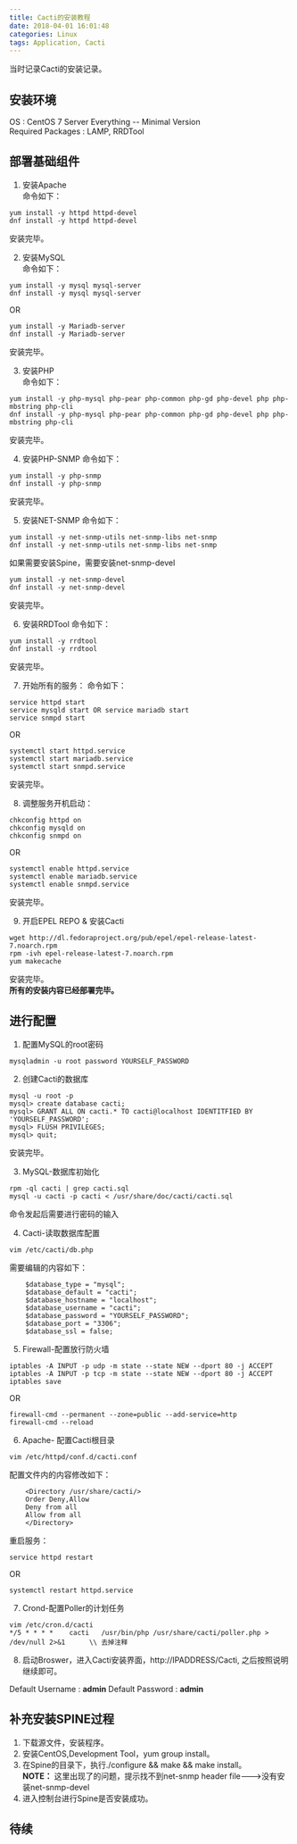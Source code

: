 ```yaml
---
title: Cacti的安装教程
date: 2018-04-01 16:01:48
categories: Linux 
tags: Application, Cacti
---
```


当时记录Cacti的安装记录。

## 安装环境
OS : CentOS 7 Server Everything -- Minimal Version  
Required Packages : LAMP, RRDTool

## 部署基础组件
1. 安装Apache   
命令如下：
```
yum install -y httpd httpd-devel  
dnf install -y httpd httpd-devel  
```
安装完毕。  

2. 安装MySQL  
命令如下：
```
yum install -y mysql mysql-server   
dnf install -y mysql mysql-server  
```
OR  

```
yum install -y Mariadb-server  
dnf install -y Mariadb-server
```
安装完毕。  

3. 安装PHP  
命令如下：  
```
yum install -y php-mysql php-pear php-common php-gd php-devel php php-mbstring php-cli  
dnf install -y php-mysql php-pear php-common php-gd php-devel php php-mbstring php-cli  
```
安装完毕。  

4. 安装PHP-SNMP
命令如下：
```
yum install -y php-snmp  
dnf install -y php-snmp  
```
安装完毕。  

5. 安装NET-SNMP
命令如下：
```
yum install -y net-snmp-utils net-snmp-libs net-snmp   
dnf install -y net-snmp-utils net-snmp-libs net-snmp  
```
如果需要安装Spine，需要安装net-snmp-devel  
```
yum install -y net-snmp-devel
dnf install -y net-snmp-devel
```
安装完毕。

6. 安装RRDTool
命令如下：
```
yum install -y rrdtool  
dnf install -y rrdtool  
```
安装完毕。  

7. 开始所有的服务：
命令如下：
```
service httpd start  
service mysqld start OR service mariadb start
service snmpd start
```
OR
```
systemctl start httpd.service
systemctl start mariadb.service
systemctl start snmpd.service
```
安装完毕。  

8. 调整服务开机启动：
```
chkconfig httpd on  
chkconfig mysqld on
chkconfig snmpd on
```
OR
```
systemctl enable httpd.service
systemctl enable mariadb.service
systemctl enable snmpd.service
```
安装完毕。

9. 开启EPEL REPO & 安装Cacti
```
wget http://dl.fedoraproject.org/pub/epel/epel-release-latest-7.noarch.rpm  
rpm -ivh epel-release-latest-7.noarch.rpm
yum makecache
```
安装完毕。  
**所有的安装内容已经部署完毕。**

## 进行配置
1. 配置MySQL的root密码  
```
mysqladmin -u root password YOURSELF_PASSWORD
```

2. 创建Cacti的数据库  
```
mysql -u root -p
mysql> create database cacti;
mysql> GRANT ALL ON cacti.* TO cacti@localhost IDENTITFIED BY 'YOURSELF_PASSWORD';
mysql> FLUSH PRIVILEGES;
mysql> quit;
```
安装完毕。

3. MySQL-数据库初始化  
```
rpm -ql cacti | grep cacti.sql
mysql -u cacti -p cacti < /usr/share/doc/cacti/cacti.sql
```
命令发起后需要进行密码的输入

4. Cacti-读取数据库配置
```
vim /etc/cacti/db.php
```
需要编辑的内容如下：
```
	$database_type = "mysql";
	$database_default = "cacti";
	$database_hostname = "localhost";
	$database_username = "cacti";
	$database_password = "YOURSELF_PASSWORD";
	$database_port = "3306";
	$database_ssl = false;
```

5. Firewall-配置放行防火墙
```
iptables -A INPUT -p udp -m state --state NEW --dport 80 -j ACCEPT
iptables -A INPUT -p tcp -m state --state NEW --dport 80 -j ACCEPT
iptables save
```
OR  
```
firewall-cmd --permanent --zone=public --add-service=http
firewall-cmd --reload
```

6. Apache- 配置Cacti根目录
```
vim /etc/httpd/conf.d/cacti.conf
```
配置文件内的内容修改如下：  
```
	<Directory /usr/share/cacti/>
	Order Deny,Allow
	Deny from all
	Allow from all
	</Directory>
```
重启服务：
```
service httpd restart
```
OR
```
systemctl restart httpd.service
```

7. Crond-配置Poller的计划任务  
```
vim /etc/cron.d/cacti
*/5 * * * *    cacti   /usr/bin/php /usr/share/cacti/poller.php > /dev/null 2>&1      \\ 去掉注释
```

8. 启动Broswer，进入Cacti安装界面，http://IPADDRESS/Cacti, 之后按照说明继续即可。  

Default Username : **admin**
Default Password : **admin**

## 补充安装SPINE过程
1. 下载源文件，安装程序。   
2. 安装CentOS,Development Tool，yum group install。   
3. 在Spine的目录下，执行./configure && make && make install。  
**NOTE：** 这里出现了的问题，提示找不到net-snmp header file--->没有安装net-snmp-devel
4. 进入控制台进行Spine是否安装成功。   

## 待续
